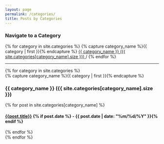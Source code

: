 ```yaml
---
layout: page
permalink: /categories/
title: Posts by Categories
---
```


<h3 class="category-head">Navigate to a Category</h3>
<p>
	{% for category in site.categories %}
	{% capture category_name %}{{ category | first }}{% endcapture %}
		<a href="#{{ category_name }}"> {{ category_name }} ({{ site.categories[category_name].size }}) </a> / 
	{% endfor %}
</p>
<hr />
<div id="archives">
{% for category in site.categories %}
  <div class="archive-group">
    {% capture category_name %}{{ category | first }}{% endcapture %}
    <div id="#{{ category_name | slugize }}"></div>
    <h3 class="category-head">{{ category_name }} ({{ site.categories[category_name].size }})</h3>
    {% for post in site.categories[category_name] %}
      <h4><a href="{{ site.baseurl }}{{ post.url }}">{{post.title}}</a> {% if post.date %} - {{ post.date | date: "%m/%d/%Y" }}{% endif %}</h4>
    {% endfor %}
  </div>
{% endfor %}
</div>

